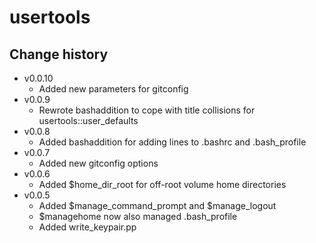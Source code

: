 usertools
=========

Change history
--------------

* v0.0.10
    * Added new parameters for gitconfig
* v0.0.9
    * Rewrote bashaddition to cope with title collisions for usertools::user_defaults
* v0.0.8
    * Added bashaddition for adding lines to .bashrc and .bash_profile
* v0.0.7
    * Added new gitconfig options
* v0.0.6
    * Added $home_dir_root for off-root volume home directories
* v0.0.5
    * Added $manage_command_prompt and $manage_logout
    * $managehome now also managed .bash_profile
    * Added write_keypair.pp